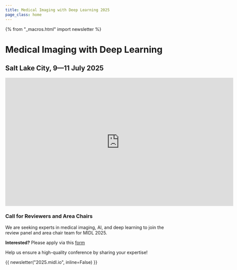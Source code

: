 ```yaml
---
title: Medical Imaging with Deep Learning 2025
page_class: home
---
```

{% from "_macros.html" import newsletter %}

# Medical Imaging with Deep Learning
## Salt Lake City, 9—11 July 2025

<!--<p class="primary-photo centered">
    <img alt="Utah" src="/images/midl-25-arches.jpg">
</p>-->

<div style="text-align: center;">
<iframe width="720" height="405" src="https://www.youtube.com/embed/TcsJES1UgjY?si=7RtXqwoe1je39725" title="MIDL 2025 at SLC" frameborder="0" allow="accelerometer; autoplay; clipboard-write; encrypted-media; gyroscope; picture-in-picture; web-share" referrerpolicy="strict-origin-when-cross-origin" allowfullscreen></iframe>
</div>

### Call for Reviewers and Area Chairs

We are seeking experts in medical imaging, AI, and deep learning to join the review panel and area chair team for MIDL 2025.

**Interested?** Please apply via this [form](https://forms.gle/79BQq68T2dK24Jhf8) 
<!--- by **October 21st, 2024**. --->

Help us ensure a high-quality conference by sharing your expertise!


{{ newsletter("2025.midl.io", inline=False) }}
